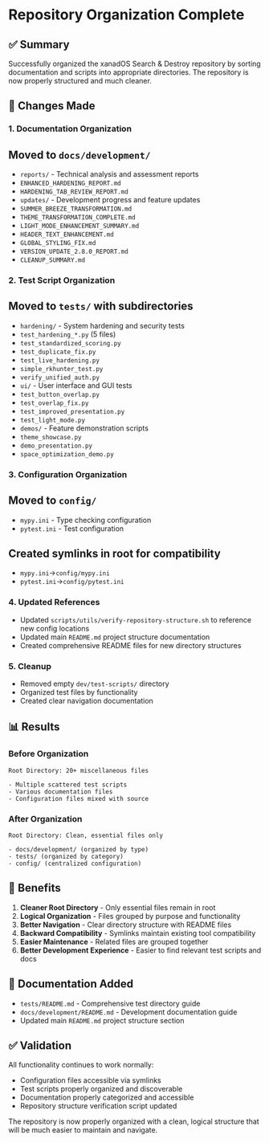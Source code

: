 # Repository Organization Complete

## ✅ Summary

Successfully organized the xanadOS Search & Destroy repository by sorting documentation and scripts into appropriate directories.
The repository is now properly structured and much cleaner.

## 📁 Changes Made

### 1. Documentation Organization

## Moved to `docs/development/`

- `reports/` - Technical analysis and assessment reports
- `ENHANCED_HARDENING_REPORT.md`
- `HARDENING_TAB_REVIEW_REPORT.md`
- `updates/` - Development progress and feature updates
- `SUMMER_BREEZE_TRANSFORMATION.md`
- `THEME_TRANSFORMATION_COMPLETE.md`
- `LIGHT_MODE_ENHANCEMENT_SUMMARY.md`
- `HEADER_TEXT_ENHANCEMENT.md`
- `GLOBAL_STYLING_FIX.md`
- `VERSION_UPDATE_2.8.0_REPORT.md`
- `CLEANUP_SUMMARY.md`

### 2. Test Script Organization

## Moved to `tests/` with subdirectories

- `hardening/` - System hardening and security tests
- `test_hardening_*.py` (5 files)
- `test_standardized_scoring.py`
- `test_duplicate_fix.py`
- `test_live_hardening.py`
- `simple_rkhunter_test.py`
- `verify_unified_auth.py`
- `ui/` - User interface and GUI tests
- `test_button_overlap.py`
- `test_overlap_fix.py`
- `test_improved_presentation.py`
- `test_light_mode.py`
- `demos/` - Feature demonstration scripts
- `theme_showcase.py`
- `demo_presentation.py`
- `space_optimization_demo.py`

### 3. Configuration Organization

## Moved to `config/`

- `mypy.ini` - Type checking configuration
- `pytest.ini` - Test configuration

## Created symlinks in root for compatibility

- `mypy.ini`→`config/mypy.ini`
- `pytest.ini`→`config/pytest.ini`

### 4. Updated References

- Updated `scripts/utils/verify-repository-structure.sh` to reference new config locations
- Updated main `README.md` project structure documentation
- Created comprehensive README files for new directory structures

### 5. Cleanup

- Removed empty `dev/test-scripts/` directory
- Organized test files by functionality
- Created clear navigation documentation

## 📊 Results

### Before Organization

```text
Root Directory: 20+ miscellaneous files

- Multiple scattered test scripts
- Various documentation files
- Configuration files mixed with source

```

### After Organization

```text
Root Directory: Clean, essential files only

- docs/development/ (organized by type)
- tests/ (organized by category)
- config/ (centralized configuration)

```

## 🎯 Benefits

1. **Cleaner Root Directory** - Only essential files remain in root
2. **Logical Organization** - Files grouped by purpose and functionality
3. **Better Navigation** - Clear directory structure with README files
4. **Backward Compatibility** - Symlinks maintain existing tool compatibility
5. **Easier Maintenance** - Related files are grouped together
6. **Better Development Experience** - Easier to find relevant test scripts and docs

## 📝 Documentation Added

- `tests/README.md` - Comprehensive test directory guide
- `docs/development/README.md` - Development documentation guide
- Updated main `README.md` project structure section

## ✅ Validation

All functionality continues to work normally:

- Configuration files accessible via symlinks
- Test scripts properly organized and discoverable
- Documentation properly categorized and accessible
- Repository structure verification script updated

The repository is now properly organized with a clean, logical structure that will be much easier to maintain and navigate.
